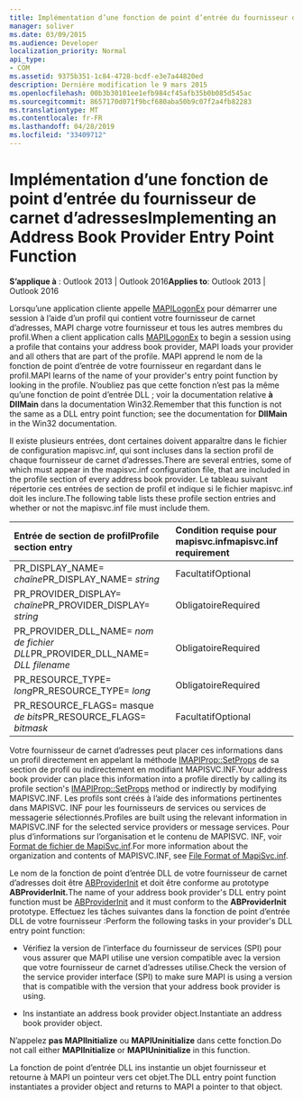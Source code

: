 ```yaml
---
title: Implémentation d’une fonction de point d’entrée du fournisseur de carnet d’adresses
manager: soliver
ms.date: 03/09/2015
ms.audience: Developer
localization_priority: Normal
api_type:
- COM
ms.assetid: 9375b351-1c84-4728-bcdf-e3e7a44820ed
description: Dernière modification le 9 mars 2015
ms.openlocfilehash: 00b3b30101ee1efb984cf45afb35b0b085d545ac
ms.sourcegitcommit: 8657170d071f9bcf680aba50b9c07f2a4fb82283
ms.translationtype: MT
ms.contentlocale: fr-FR
ms.lasthandoff: 04/28/2019
ms.locfileid: "33409712"
---
```

# <a name="implementing-an-address-book-provider-entry-point-function"></a><span data-ttu-id="f4058-103">Implémentation d’une fonction de point d’entrée du fournisseur de carnet d’adresses</span><span class="sxs-lookup"><span data-stu-id="f4058-103">Implementing an Address Book Provider Entry Point Function</span></span>

  
  
<span data-ttu-id="f4058-104">**S’applique à** : Outlook 2013 | Outlook 2016</span><span class="sxs-lookup"><span data-stu-id="f4058-104">**Applies to**: Outlook 2013 | Outlook 2016</span></span> 
  
<span data-ttu-id="f4058-105">Lorsqu’une application cliente appelle [MAPILogonEx](mapilogonex.md) pour démarrer une session à l’aide d’un profil qui contient votre fournisseur de carnet d’adresses, MAPI charge votre fournisseur et tous les autres membres du profil.</span><span class="sxs-lookup"><span data-stu-id="f4058-105">When a client application calls [MAPILogonEx](mapilogonex.md) to begin a session using a profile that contains your address book provider, MAPI loads your provider and all others that are part of the profile.</span></span> <span data-ttu-id="f4058-106">MAPI apprend le nom de la fonction de point d’entrée de votre fournisseur en regardant dans le profil.</span><span class="sxs-lookup"><span data-stu-id="f4058-106">MAPI learns of the name of your provider's entry point function by looking in the profile.</span></span> <span data-ttu-id="f4058-107">N’oubliez pas que cette fonction n’est pas la même qu’une fonction de point d’entrée DLL ; voir la documentation relative **à DllMain** dans la documentation Win32.</span><span class="sxs-lookup"><span data-stu-id="f4058-107">Remember that this function is not the same as a DLL entry point function; see the documentation for **DllMain** in the Win32 documentation.</span></span> 
  
<span data-ttu-id="f4058-108">Il existe plusieurs entrées, dont certaines doivent apparaître dans le fichier de configuration mapisvc.inf, qui sont incluses dans la section profil de chaque fournisseur de carnet d’adresses.</span><span class="sxs-lookup"><span data-stu-id="f4058-108">There are several entries, some of which must appear in the mapisvc.inf configuration file, that are included in the profile section of every address book provider.</span></span> <span data-ttu-id="f4058-109">Le tableau suivant répertorie ces entrées de section de profil et indique si le fichier mapisvc.inf doit les inclure.</span><span class="sxs-lookup"><span data-stu-id="f4058-109">The following table lists these profile section entries and whether or not the mapisvc.inf file must include them.</span></span>
  
|<span data-ttu-id="f4058-110">**Entrée de section de profil**</span><span class="sxs-lookup"><span data-stu-id="f4058-110">**Profile section entry**</span></span>|<span data-ttu-id="f4058-111">**Condition requise pour mapisvc.inf**</span><span class="sxs-lookup"><span data-stu-id="f4058-111">**mapisvc.inf requirement**</span></span>|
|:-----|:-----|
|<span data-ttu-id="f4058-112">PR_DISPLAY_NAME= _chaîne_</span><span class="sxs-lookup"><span data-stu-id="f4058-112">PR_DISPLAY_NAME= _string_</span></span> <br/> |<span data-ttu-id="f4058-113">Facultatif</span><span class="sxs-lookup"><span data-stu-id="f4058-113">Optional</span></span>  <br/> |
|<span data-ttu-id="f4058-114">PR_PROVIDER_DISPLAY= _chaîne_</span><span class="sxs-lookup"><span data-stu-id="f4058-114">PR_PROVIDER_DISPLAY= _string_</span></span> <br/> |<span data-ttu-id="f4058-115">Obligatoire</span><span class="sxs-lookup"><span data-stu-id="f4058-115">Required</span></span>  <br/> |
|<span data-ttu-id="f4058-116">PR_PROVIDER_DLL_NAME= _nom de fichier DLL_</span><span class="sxs-lookup"><span data-stu-id="f4058-116">PR_PROVIDER_DLL_NAME= _DLL filename_</span></span> <br/> |<span data-ttu-id="f4058-117">Obligatoire</span><span class="sxs-lookup"><span data-stu-id="f4058-117">Required</span></span>  <br/> |
|<span data-ttu-id="f4058-118">PR_RESOURCE_TYPE= _long_</span><span class="sxs-lookup"><span data-stu-id="f4058-118">PR_RESOURCE_TYPE= _long_</span></span> <br/> |<span data-ttu-id="f4058-119">Obligatoire</span><span class="sxs-lookup"><span data-stu-id="f4058-119">Required</span></span>  <br/> |
|<span data-ttu-id="f4058-120">PR_RESOURCE_FLAGS= masque _de bits_</span><span class="sxs-lookup"><span data-stu-id="f4058-120">PR_RESOURCE_FLAGS= _bitmask_</span></span> <br/> |<span data-ttu-id="f4058-121">Facultatif</span><span class="sxs-lookup"><span data-stu-id="f4058-121">Optional</span></span>  <br/> |
   
<span data-ttu-id="f4058-122">Votre fournisseur de carnet d’adresses peut placer ces informations dans un profil directement en appelant la méthode [IMAPIProp::SetProps](imapiprop-setprops.md) de sa section de profil ou indirectement en modifiant MAPISVC.INF.</span><span class="sxs-lookup"><span data-stu-id="f4058-122">Your address book provider can place this information into a profile directly by calling its profile section's [IMAPIProp::SetProps](imapiprop-setprops.md) method or indirectly by modifying MAPISVC.INF.</span></span> <span data-ttu-id="f4058-123">Les profils sont créés à l’aide des informations pertinentes dans MAPISVC. INF pour les fournisseurs de services ou services de messagerie sélectionnés.</span><span class="sxs-lookup"><span data-stu-id="f4058-123">Profiles are built using the relevant information in MAPISVC.INF for the selected service providers or message services.</span></span> <span data-ttu-id="f4058-124">Pour plus d’informations sur l’organisation et le contenu de MAPISVC. INF, voir [Format de fichier de MapiSvc.inf](file-format-of-mapisvc-inf.md).</span><span class="sxs-lookup"><span data-stu-id="f4058-124">For more information about the organization and contents of MAPISVC.INF, see [File Format of MapiSvc.inf](file-format-of-mapisvc-inf.md).</span></span>
  
<span data-ttu-id="f4058-125">Le nom de la fonction de point d’entrée DLL de votre fournisseur de carnet d’adresses doit être [ABProviderInit](abproviderinit.md) et doit être conforme au prototype **ABProviderInit.**</span><span class="sxs-lookup"><span data-stu-id="f4058-125">The name of your address book provider's DLL entry point function must be [ABProviderInit](abproviderinit.md) and it must conform to the **ABProviderInit** prototype.</span></span> <span data-ttu-id="f4058-126">Effectuez les tâches suivantes dans la fonction de point d’entrée DLL de votre fournisseur :</span><span class="sxs-lookup"><span data-stu-id="f4058-126">Perform the following tasks in your provider's DLL entry point function:</span></span> 
  
- <span data-ttu-id="f4058-127">Vérifiez la version de l’interface du fournisseur de services (SPI) pour vous assurer que MAPI utilise une version compatible avec la version que votre fournisseur de carnet d’adresses utilise.</span><span class="sxs-lookup"><span data-stu-id="f4058-127">Check the version of the service provider interface (SPI) to make sure MAPI is using a version that is compatible with the version that your address book provider is using.</span></span>
    
- <span data-ttu-id="f4058-128">Ins instantiate an address book provider object.</span><span class="sxs-lookup"><span data-stu-id="f4058-128">Instantiate an address book provider object.</span></span>
    
<span data-ttu-id="f4058-129">N’appelez **pas MAPIInitialize** ou **MAPIUninitialize** dans cette fonction.</span><span class="sxs-lookup"><span data-stu-id="f4058-129">Do not call either **MAPIInitialize** or **MAPIUninitialize** in this function.</span></span> 
  
<span data-ttu-id="f4058-130">La fonction de point d’entrée DLL ins instantie un objet fournisseur et retourne à MAPI un pointeur vers cet objet.</span><span class="sxs-lookup"><span data-stu-id="f4058-130">The DLL entry point function instantiates a provider object and returns to MAPI a pointer to that object.</span></span> 
  

